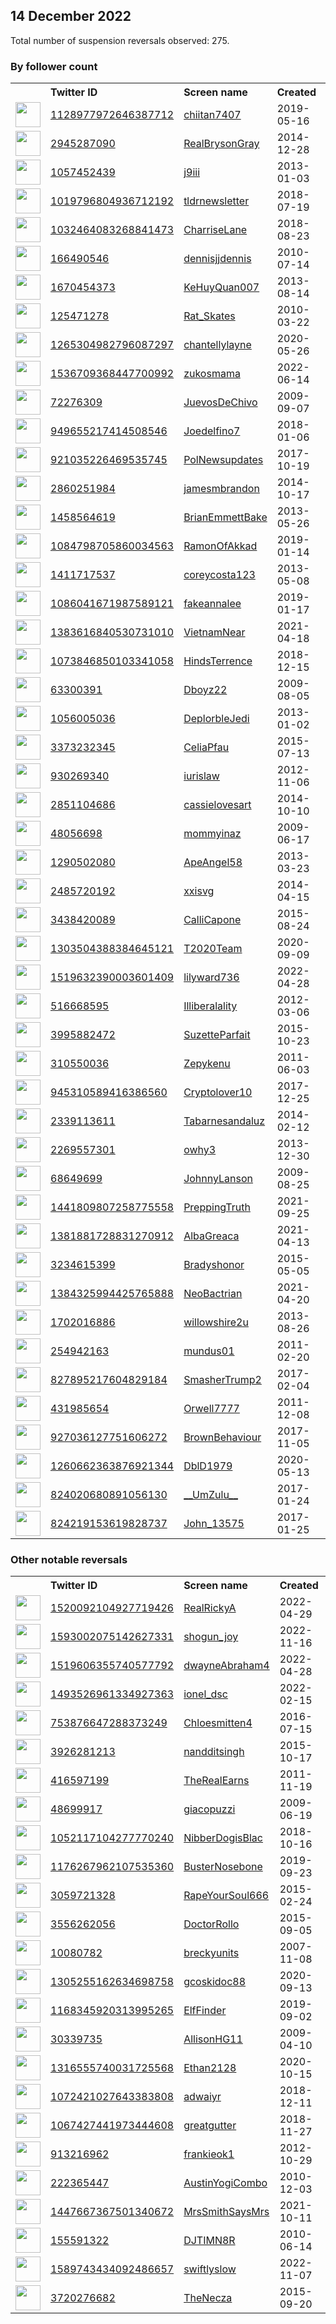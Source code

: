 
## 14 December 2022
Total number of suspension reversals observed: 275.

### By follower count
<table><tr><th></th><th align="left">Twitter ID</th><th align="left">Screen name</th>
<th align="left">Created</th><th align="left">Status</th><th align="left">Suspended</th><th align="left">Followers</th>
<tr><td><a href="https://pbs.twimg.com/profile_images/1128990786438090752/EA9840Kh_normal.jpg"><img src="https://pbs.twimg.com/profile_images/1128990786438090752/EA9840Kh_normal.jpg" width="40px" height="40px" align="center"/></a></td><td><a href="https://twitter.com/intent/user?user_id=1128977972646387712">1128977972646387712</a></td><td><a href="https://twitter.com/chiitan7407">chiitan7407</a></td><td>2019-05-16</td><td align="center"></td><td>2022-12-09</td><td>1113656</td></tr>
<tr><td><a href="https://pbs.twimg.com/profile_images/1555238250847035392/PBk-2y35_normal.jpg"><img src="https://pbs.twimg.com/profile_images/1555238250847035392/PBk-2y35_normal.jpg" width="40px" height="40px" align="center"/></a></td><td><a href="https://twitter.com/intent/user?user_id=2945287090">2945287090</a></td><td><a href="https://twitter.com/RealBrysonGray">RealBrysonGray</a></td><td>2014-12-28</td><td align="center"></td><td>2022-12-11</td><td>290791</td></tr>
<tr><td><a href="https://pbs.twimg.com/profile_images/574235669851021312/zrXKRj4Q_normal.jpeg"><img src="https://pbs.twimg.com/profile_images/574235669851021312/zrXKRj4Q_normal.jpeg" width="40px" height="40px" align="center"/></a></td><td><a href="https://twitter.com/intent/user?user_id=1057452439">1057452439</a></td><td><a href="https://twitter.com/j9iii">j9iii</a></td><td>2013-01-03</td><td align="center"></td><td>2022-12-11</td><td>176564</td></tr>
<tr><td><a href="https://pbs.twimg.com/profile_images/1069810843951411200/pNNOq5nL_normal.jpg"><img src="https://pbs.twimg.com/profile_images/1069810843951411200/pNNOq5nL_normal.jpg" width="40px" height="40px" align="center"/></a></td><td><a href="https://twitter.com/intent/user?user_id=1019796804936712192">1019796804936712192</a></td><td><a href="https://twitter.com/tldrnewsletter">tldrnewsletter</a></td><td>2018-07-19</td><td align="center"></td><td>2022-12-09</td><td>108459</td></tr>
<tr><td><a href="https://pbs.twimg.com/profile_images/1391509766795575297/Y2ThiOKR_normal.jpg"><img src="https://pbs.twimg.com/profile_images/1391509766795575297/Y2ThiOKR_normal.jpg" width="40px" height="40px" align="center"/></a></td><td><a href="https://twitter.com/intent/user?user_id=1032464083268841473">1032464083268841473</a></td><td><a href="https://twitter.com/CharriseLane">CharriseLane</a></td><td>2018-08-23</td><td align="center"></td><td></td><td>69525</td></tr>
<tr><td><a href="https://pbs.twimg.com/profile_images/1077810385/008-volto-neutro-16_normal.gif"><img src="https://pbs.twimg.com/profile_images/1077810385/008-volto-neutro-16_normal.gif" width="40px" height="40px" align="center"/></a></td><td><a href="https://twitter.com/intent/user?user_id=166490546">166490546</a></td><td><a href="https://twitter.com/dennisjjdennis">dennisjjdennis</a></td><td>2010-07-14</td><td align="center"></td><td>2022-11-26</td><td>55707</td></tr>
<tr><td><a href="https://pbs.twimg.com/profile_images/1603083342068473856/l5yJkRwH_normal.jpg"><img src="https://pbs.twimg.com/profile_images/1603083342068473856/l5yJkRwH_normal.jpg" width="40px" height="40px" align="center"/></a></td><td><a href="https://twitter.com/intent/user?user_id=1670454373">1670454373</a></td><td><a href="https://twitter.com/KeHuyQuan007">KeHuyQuan007</a></td><td>2013-08-14</td><td align="center"></td><td>2022-09-21</td><td>52231</td></tr>
<tr><td><a href="https://pbs.twimg.com/profile_images/926067860362944514/Ytwv9hmf_normal.jpg"><img src="https://pbs.twimg.com/profile_images/926067860362944514/Ytwv9hmf_normal.jpg" width="40px" height="40px" align="center"/></a></td><td><a href="https://twitter.com/intent/user?user_id=125471278">125471278</a></td><td><a href="https://twitter.com/Rat_Skates">Rat_Skates</a></td><td>2010-03-22</td><td align="center"></td><td></td><td>41030</td></tr>
<tr><td><a href="https://pbs.twimg.com/profile_images/1597386924301471749/Ik6rDX68_normal.jpg"><img src="https://pbs.twimg.com/profile_images/1597386924301471749/Ik6rDX68_normal.jpg" width="40px" height="40px" align="center"/></a></td><td><a href="https://twitter.com/intent/user?user_id=1265304982796087297">1265304982796087297</a></td><td><a href="https://twitter.com/chantellylayne">chantellylayne</a></td><td>2020-05-26</td><td align="center"></td><td>2022-11-08</td><td>37637</td></tr>
<tr><td><a href="https://pbs.twimg.com/profile_images/1618505756940140544/JMYF0n2w_normal.jpg"><img src="https://pbs.twimg.com/profile_images/1618505756940140544/JMYF0n2w_normal.jpg" width="40px" height="40px" align="center"/></a></td><td><a href="https://twitter.com/intent/user?user_id=1536709368447700992">1536709368447700992</a></td><td><a href="https://twitter.com/zukosmama">zukosmama</a></td><td>2022-06-14</td><td align="center"></td><td>2022-11-19</td><td>28109</td></tr>
<tr><td><a href="https://pbs.twimg.com/profile_images/1614927319558389761/7QDbnTpn_normal.jpg"><img src="https://pbs.twimg.com/profile_images/1614927319558389761/7QDbnTpn_normal.jpg" width="40px" height="40px" align="center"/></a></td><td><a href="https://twitter.com/intent/user?user_id=72276309">72276309</a></td><td><a href="https://twitter.com/JuevosDeChivo">JuevosDeChivo</a></td><td>2009-09-07</td><td align="center"></td><td></td><td>24356</td></tr>
<tr><td><a href="https://pbs.twimg.com/profile_images/1033122919340236801/uf6t9A7i_normal.jpg"><img src="https://pbs.twimg.com/profile_images/1033122919340236801/uf6t9A7i_normal.jpg" width="40px" height="40px" align="center"/></a></td><td><a href="https://twitter.com/intent/user?user_id=949655217414508546">949655217414508546</a></td><td><a href="https://twitter.com/Joedelfino7">Joedelfino7</a></td><td>2018-01-06</td><td align="center"></td><td>2022-10-29</td><td>23878</td></tr>
<tr><td><a href="https://pbs.twimg.com/profile_images/942793910279135232/x7Il7thG_normal.jpg"><img src="https://pbs.twimg.com/profile_images/942793910279135232/x7Il7thG_normal.jpg" width="40px" height="40px" align="center"/></a></td><td><a href="https://twitter.com/intent/user?user_id=921035226469535745">921035226469535745</a></td><td><a href="https://twitter.com/PolNewsupdates">PolNewsupdates</a></td><td>2017-10-19</td><td align="center"></td><td></td><td>15665</td></tr>
<tr><td><a href="https://pbs.twimg.com/profile_images/929863497126617088/iHCqzgRf_normal.jpg"><img src="https://pbs.twimg.com/profile_images/929863497126617088/iHCqzgRf_normal.jpg" width="40px" height="40px" align="center"/></a></td><td><a href="https://twitter.com/intent/user?user_id=2860251984">2860251984</a></td><td><a href="https://twitter.com/jamesmbrandon">jamesmbrandon</a></td><td>2014-10-17</td><td align="center"></td><td>2022-12-12</td><td>15498</td></tr>
<tr><td><a href="https://pbs.twimg.com/profile_images/1247370648365813761/ChXSG8_6_normal.jpg"><img src="https://pbs.twimg.com/profile_images/1247370648365813761/ChXSG8_6_normal.jpg" width="40px" height="40px" align="center"/></a></td><td><a href="https://twitter.com/intent/user?user_id=1458564619">1458564619</a></td><td><a href="https://twitter.com/BrianEmmettBake">BrianEmmettBake</a></td><td>2013-05-26</td><td align="center"></td><td></td><td>13401</td></tr>
<tr><td><a href="https://pbs.twimg.com/profile_images/1118961369284587521/iQjdDkmP_normal.jpg"><img src="https://pbs.twimg.com/profile_images/1118961369284587521/iQjdDkmP_normal.jpg" width="40px" height="40px" align="center"/></a></td><td><a href="https://twitter.com/intent/user?user_id=1084798705860034563">1084798705860034563</a></td><td><a href="https://twitter.com/RamonOfAkkad">RamonOfAkkad</a></td><td>2019-01-14</td><td align="center"></td><td>2022-07-16</td><td>12246</td></tr>
<tr><td><a href="https://pbs.twimg.com/profile_images/1622276139598204928/U-nzQuQS_normal.jpg"><img src="https://pbs.twimg.com/profile_images/1622276139598204928/U-nzQuQS_normal.jpg" width="40px" height="40px" align="center"/></a></td><td><a href="https://twitter.com/intent/user?user_id=1411717537">1411717537</a></td><td><a href="https://twitter.com/coreycosta123">coreycosta123</a></td><td>2013-05-08</td><td align="center"></td><td>2022-12-08</td><td>10647</td></tr>
<tr><td><a href="https://pbs.twimg.com/profile_images/1607434055930232833/NtQl8NPf_normal.jpg"><img src="https://pbs.twimg.com/profile_images/1607434055930232833/NtQl8NPf_normal.jpg" width="40px" height="40px" align="center"/></a></td><td><a href="https://twitter.com/intent/user?user_id=1086041671987589121">1086041671987589121</a></td><td><a href="https://twitter.com/fakeannalee">fakeannalee</a></td><td>2019-01-17</td><td align="center"></td><td>2022-10-03</td><td>10093</td></tr>
<tr><td><a href="https://pbs.twimg.com/profile_images/1492179983502290944/uiNy0Ekh_normal.jpg"><img src="https://pbs.twimg.com/profile_images/1492179983502290944/uiNy0Ekh_normal.jpg" width="40px" height="40px" align="center"/></a></td><td><a href="https://twitter.com/intent/user?user_id=1383616840530731010">1383616840530731010</a></td><td><a href="https://twitter.com/VietnamNear">VietnamNear</a></td><td>2021-04-18</td><td align="center"></td><td>2022-11-21</td><td>9820</td></tr>
<tr><td><a href="https://pbs.twimg.com/profile_images/1287610842796589058/jH6Tll4__normal.jpg"><img src="https://pbs.twimg.com/profile_images/1287610842796589058/jH6Tll4__normal.jpg" width="40px" height="40px" align="center"/></a></td><td><a href="https://twitter.com/intent/user?user_id=1073846850103341058">1073846850103341058</a></td><td><a href="https://twitter.com/HindsTerrence">HindsTerrence</a></td><td>2018-12-15</td><td align="center"></td><td></td><td>7694</td></tr>
<tr><td><a href="https://pbs.twimg.com/profile_images/616434119002591232/ByaqdHQa_normal.jpg"><img src="https://pbs.twimg.com/profile_images/616434119002591232/ByaqdHQa_normal.jpg" width="40px" height="40px" align="center"/></a></td><td><a href="https://twitter.com/intent/user?user_id=63300391">63300391</a></td><td><a href="https://twitter.com/Dboyz22">Dboyz22</a></td><td>2009-08-05</td><td align="center"></td><td>2022-12-02</td><td>7376</td></tr>
<tr><td><a href="https://pbs.twimg.com/profile_images/1184664801697550342/FF9KqIrc_normal.jpg"><img src="https://pbs.twimg.com/profile_images/1184664801697550342/FF9KqIrc_normal.jpg" width="40px" height="40px" align="center"/></a></td><td><a href="https://twitter.com/intent/user?user_id=1056005036">1056005036</a></td><td><a href="https://twitter.com/DeplorbleJedi">DeplorbleJedi</a></td><td>2013-01-02</td><td align="center"></td><td></td><td>7254</td></tr>
<tr><td><a href="https://pbs.twimg.com/profile_images/1529103080326832129/m9O7MIMW_normal.jpg"><img src="https://pbs.twimg.com/profile_images/1529103080326832129/m9O7MIMW_normal.jpg" width="40px" height="40px" align="center"/></a></td><td><a href="https://twitter.com/intent/user?user_id=3373232345">3373232345</a></td><td><a href="https://twitter.com/CeliaPfau">CeliaPfau</a></td><td>2015-07-13</td><td align="center"></td><td>2022-09-08</td><td>6010</td></tr>
<tr><td><a href="https://pbs.twimg.com/profile_images/1264738080713572352/-IRzKYRf_normal.jpg"><img src="https://pbs.twimg.com/profile_images/1264738080713572352/-IRzKYRf_normal.jpg" width="40px" height="40px" align="center"/></a></td><td><a href="https://twitter.com/intent/user?user_id=930269340">930269340</a></td><td><a href="https://twitter.com/iurislaw">iurislaw</a></td><td>2012-11-06</td><td align="center"></td><td>2022-12-03</td><td>5974</td></tr>
<tr><td><a href="https://pbs.twimg.com/profile_images/1534618737873039361/ca7nYglI_normal.jpg"><img src="https://pbs.twimg.com/profile_images/1534618737873039361/ca7nYglI_normal.jpg" width="40px" height="40px" align="center"/></a></td><td><a href="https://twitter.com/intent/user?user_id=2851104686">2851104686</a></td><td><a href="https://twitter.com/cassielovesart">cassielovesart</a></td><td>2014-10-10</td><td align="center"></td><td>2022-11-10</td><td>5623</td></tr>
<tr><td><a href="https://pbs.twimg.com/profile_images/1068382577587761153/zlgl4ULG_normal.jpg"><img src="https://pbs.twimg.com/profile_images/1068382577587761153/zlgl4ULG_normal.jpg" width="40px" height="40px" align="center"/></a></td><td><a href="https://twitter.com/intent/user?user_id=48056698">48056698</a></td><td><a href="https://twitter.com/mommyinaz">mommyinaz</a></td><td>2009-06-17</td><td align="center"></td><td>2022-07-16</td><td>5589</td></tr>
<tr><td><a href="https://pbs.twimg.com/profile_images/1553203458379055104/cDTTHrL__normal.jpg"><img src="https://pbs.twimg.com/profile_images/1553203458379055104/cDTTHrL__normal.jpg" width="40px" height="40px" align="center"/></a></td><td><a href="https://twitter.com/intent/user?user_id=1290502080">1290502080</a></td><td><a href="https://twitter.com/ApeAngel58">ApeAngel58</a></td><td>2013-03-23</td><td align="center"></td><td>2022-11-15</td><td>5588</td></tr>
<tr><td><a href="https://pbs.twimg.com/profile_images/1614498065951358976/tuHjT-DC_normal.jpg"><img src="https://pbs.twimg.com/profile_images/1614498065951358976/tuHjT-DC_normal.jpg" width="40px" height="40px" align="center"/></a></td><td><a href="https://twitter.com/intent/user?user_id=2485720192">2485720192</a></td><td><a href="https://twitter.com/xxisvg">xxisvg</a></td><td>2014-04-15</td><td align="center"></td><td>2022-07-26</td><td>5024</td></tr>
<tr><td><a href="https://pbs.twimg.com/profile_images/1602829417016958976/6S0fCJCo_normal.jpg"><img src="https://pbs.twimg.com/profile_images/1602829417016958976/6S0fCJCo_normal.jpg" width="40px" height="40px" align="center"/></a></td><td><a href="https://twitter.com/intent/user?user_id=3438420089">3438420089</a></td><td><a href="https://twitter.com/CalliCapone">CalliCapone</a></td><td>2015-08-24</td><td align="center"></td><td>2022-12-04</td><td>4741</td></tr>
<tr><td><a href="https://pbs.twimg.com/profile_images/1607727347461165059/10lucBAy_normal.jpg"><img src="https://pbs.twimg.com/profile_images/1607727347461165059/10lucBAy_normal.jpg" width="40px" height="40px" align="center"/></a></td><td><a href="https://twitter.com/intent/user?user_id=1303504388384645121">1303504388384645121</a></td><td><a href="https://twitter.com/T2020Team">T2020Team</a></td><td>2020-09-09</td><td align="center"></td><td>2022-10-29</td><td>4551</td></tr>
<tr><td><a href="https://pbs.twimg.com/profile_images/1615940816958111744/uAuRW11g_normal.jpg"><img src="https://pbs.twimg.com/profile_images/1615940816958111744/uAuRW11g_normal.jpg" width="40px" height="40px" align="center"/></a></td><td><a href="https://twitter.com/intent/user?user_id=1519632390003601409">1519632390003601409</a></td><td><a href="https://twitter.com/lilyward736">lilyward736</a></td><td>2022-04-28</td><td align="center"></td><td>2022-11-22</td><td>4447</td></tr>
<tr><td><a href="https://pbs.twimg.com/profile_images/1146146073804713984/HdKnPL6V_normal.jpg"><img src="https://pbs.twimg.com/profile_images/1146146073804713984/HdKnPL6V_normal.jpg" width="40px" height="40px" align="center"/></a></td><td><a href="https://twitter.com/intent/user?user_id=516668595">516668595</a></td><td><a href="https://twitter.com/Illiberalality">Illiberalality</a></td><td>2012-03-06</td><td align="center"></td><td></td><td>3985</td></tr>
<tr><td><a href="https://pbs.twimg.com/profile_images/1271889118897700864/oENAdov2_normal.jpg"><img src="https://pbs.twimg.com/profile_images/1271889118897700864/oENAdov2_normal.jpg" width="40px" height="40px" align="center"/></a></td><td><a href="https://twitter.com/intent/user?user_id=3995882472">3995882472</a></td><td><a href="https://twitter.com/SuzetteParfait">SuzetteParfait</a></td><td>2015-10-23</td><td align="center"></td><td></td><td>3829</td></tr>
<tr><td><a href="https://pbs.twimg.com/profile_images/980908234189000713/LuI66bEC_normal.jpg"><img src="https://pbs.twimg.com/profile_images/980908234189000713/LuI66bEC_normal.jpg" width="40px" height="40px" align="center"/></a></td><td><a href="https://twitter.com/intent/user?user_id=310550036">310550036</a></td><td><a href="https://twitter.com/Zepykenu">Zepykenu</a></td><td>2011-06-03</td><td align="center"></td><td>2022-09-08</td><td>3795</td></tr>
<tr><td><a href="https://pbs.twimg.com/profile_images/1404298131551002627/4z_EkBlF_normal.png"><img src="https://pbs.twimg.com/profile_images/1404298131551002627/4z_EkBlF_normal.png" width="40px" height="40px" align="center"/></a></td><td><a href="https://twitter.com/intent/user?user_id=945310589416386560">945310589416386560</a></td><td><a href="https://twitter.com/Cryptolover10">Cryptolover10</a></td><td>2017-12-25</td><td align="center"></td><td></td><td>3598</td></tr>
<tr><td><a href="https://pbs.twimg.com/profile_images/1466671541647720455/JAT4Sywt_normal.jpg"><img src="https://pbs.twimg.com/profile_images/1466671541647720455/JAT4Sywt_normal.jpg" width="40px" height="40px" align="center"/></a></td><td><a href="https://twitter.com/intent/user?user_id=2339113611">2339113611</a></td><td><a href="https://twitter.com/Tabarnesandaluz">Tabarnesandaluz</a></td><td>2014-02-12</td><td align="center"></td><td>2022-08-21</td><td>3554</td></tr>
<tr><td><a href="https://pbs.twimg.com/profile_images/1237890326930395141/0dWA5lMY_normal.jpg"><img src="https://pbs.twimg.com/profile_images/1237890326930395141/0dWA5lMY_normal.jpg" width="40px" height="40px" align="center"/></a></td><td><a href="https://twitter.com/intent/user?user_id=2269557301">2269557301</a></td><td><a href="https://twitter.com/owhy3">owhy3</a></td><td>2013-12-30</td><td align="center"></td><td>2022-12-05</td><td>3453</td></tr>
<tr><td><a href="https://pbs.twimg.com/profile_images/1283640316143308800/7frqYq3s_normal.jpg"><img src="https://pbs.twimg.com/profile_images/1283640316143308800/7frqYq3s_normal.jpg" width="40px" height="40px" align="center"/></a></td><td><a href="https://twitter.com/intent/user?user_id=68649699">68649699</a></td><td><a href="https://twitter.com/JohnnyLanson">JohnnyLanson</a></td><td>2009-08-25</td><td align="center"></td><td></td><td>3362</td></tr>
<tr><td><a href="https://pbs.twimg.com/profile_images/1441811264934662150/XOZvCpQL_normal.jpg"><img src="https://pbs.twimg.com/profile_images/1441811264934662150/XOZvCpQL_normal.jpg" width="40px" height="40px" align="center"/></a></td><td><a href="https://twitter.com/intent/user?user_id=1441809807258775558">1441809807258775558</a></td><td><a href="https://twitter.com/PreppingTruth">PreppingTruth</a></td><td>2021-09-25</td><td align="center"></td><td>2022-10-29</td><td>2974</td></tr>
<tr><td><a href="https://pbs.twimg.com/profile_images/1517928924512239617/mEktYEQK_normal.jpg"><img src="https://pbs.twimg.com/profile_images/1517928924512239617/mEktYEQK_normal.jpg" width="40px" height="40px" align="center"/></a></td><td><a href="https://twitter.com/intent/user?user_id=1381881728831270912">1381881728831270912</a></td><td><a href="https://twitter.com/AlbaGreaca">AlbaGreaca</a></td><td>2021-04-13</td><td align="center"></td><td>2022-12-03</td><td>2817</td></tr>
<tr><td><a href="https://pbs.twimg.com/profile_images/842542920569933824/fxfDkRKD_normal.jpg"><img src="https://pbs.twimg.com/profile_images/842542920569933824/fxfDkRKD_normal.jpg" width="40px" height="40px" align="center"/></a></td><td><a href="https://twitter.com/intent/user?user_id=3234615399">3234615399</a></td><td><a href="https://twitter.com/Bradyshonor">Bradyshonor</a></td><td>2015-05-05</td><td align="center"></td><td></td><td>2485</td></tr>
<tr><td><a href="https://pbs.twimg.com/profile_images/1389476472952344576/43iWha3H_normal.jpg"><img src="https://pbs.twimg.com/profile_images/1389476472952344576/43iWha3H_normal.jpg" width="40px" height="40px" align="center"/></a></td><td><a href="https://twitter.com/intent/user?user_id=1384325994425765888">1384325994425765888</a></td><td><a href="https://twitter.com/NeoBactrian">NeoBactrian</a></td><td>2021-04-20</td><td align="center"></td><td></td><td>2404</td></tr>
<tr><td><a href="https://pbs.twimg.com/profile_images/1188234052123480064/hLOWHCtF_normal.jpg"><img src="https://pbs.twimg.com/profile_images/1188234052123480064/hLOWHCtF_normal.jpg" width="40px" height="40px" align="center"/></a></td><td><a href="https://twitter.com/intent/user?user_id=1702016886">1702016886</a></td><td><a href="https://twitter.com/willowshire2u">willowshire2u</a></td><td>2013-08-26</td><td align="center">🚫</td><td></td><td>2302</td></tr>
<tr><td><a href="https://pbs.twimg.com/profile_images/1363605333428568070/kdYifFVb_normal.jpg"><img src="https://pbs.twimg.com/profile_images/1363605333428568070/kdYifFVb_normal.jpg" width="40px" height="40px" align="center"/></a></td><td><a href="https://twitter.com/intent/user?user_id=254942163">254942163</a></td><td><a href="https://twitter.com/mundus01">mundus01</a></td><td>2011-02-20</td><td align="center"></td><td>2022-11-21</td><td>2282</td></tr>
<tr><td><a href="https://pbs.twimg.com/profile_images/1057150077192544256/pHsFFA3O_normal.jpg"><img src="https://pbs.twimg.com/profile_images/1057150077192544256/pHsFFA3O_normal.jpg" width="40px" height="40px" align="center"/></a></td><td><a href="https://twitter.com/intent/user?user_id=827895217604829184">827895217604829184</a></td><td><a href="https://twitter.com/SmasherTrump2">SmasherTrump2</a></td><td>2017-02-04</td><td align="center"></td><td></td><td>2261</td></tr>
<tr><td><a href="https://pbs.twimg.com/profile_images/1275051840284045313/b7ITO2YM_normal.jpg"><img src="https://pbs.twimg.com/profile_images/1275051840284045313/b7ITO2YM_normal.jpg" width="40px" height="40px" align="center"/></a></td><td><a href="https://twitter.com/intent/user?user_id=431985654">431985654</a></td><td><a href="https://twitter.com/Orwell7777">Orwell7777</a></td><td>2011-12-08</td><td align="center"></td><td>2022-03-13</td><td>2239</td></tr>
<tr><td><a href="https://pbs.twimg.com/profile_images/1597802503277518848/1tQg5Dwx_normal.png"><img src="https://pbs.twimg.com/profile_images/1597802503277518848/1tQg5Dwx_normal.png" width="40px" height="40px" align="center"/></a></td><td><a href="https://twitter.com/intent/user?user_id=927036127751606272">927036127751606272</a></td><td><a href="https://twitter.com/BrownBehaviour">BrownBehaviour</a></td><td>2017-11-05</td><td align="center"></td><td>2022-11-08</td><td>2026</td></tr>
<tr><td><a href="https://pbs.twimg.com/profile_images/1292912370726076418/irnLT7sl_normal.jpg"><img src="https://pbs.twimg.com/profile_images/1292912370726076418/irnLT7sl_normal.jpg" width="40px" height="40px" align="center"/></a></td><td><a href="https://twitter.com/intent/user?user_id=1260662363876921344">1260662363876921344</a></td><td><a href="https://twitter.com/DblD1979">DblD1979</a></td><td>2020-05-13</td><td align="center">👋</td><td>2022-10-29</td><td>2002</td></tr>
<tr><td><a href="https://pbs.twimg.com/profile_images/1513430364395642880/28w9Xz37_normal.jpg"><img src="https://pbs.twimg.com/profile_images/1513430364395642880/28w9Xz37_normal.jpg" width="40px" height="40px" align="center"/></a></td><td><a href="https://twitter.com/intent/user?user_id=824020680891056130">824020680891056130</a></td><td><a href="https://twitter.com/__UmZulu__">__UmZulu__</a></td><td>2017-01-24</td><td align="center"></td><td>2022-05-13</td><td>1738</td></tr>
<tr><td><a href="https://pbs.twimg.com/profile_images/1594016696808792065/6pHPQA9e_normal.jpg"><img src="https://pbs.twimg.com/profile_images/1594016696808792065/6pHPQA9e_normal.jpg" width="40px" height="40px" align="center"/></a></td><td><a href="https://twitter.com/intent/user?user_id=824219153619828737">824219153619828737</a></td><td><a href="https://twitter.com/John_13575">John_13575</a></td><td>2017-01-25</td><td align="center"></td><td>2022-12-03</td><td>1697</td></tr>
</table>

### Other notable reversals
<table><tr><th></th><th align="left">Twitter ID</th><th align="left">Screen name</th>
<th align="left">Created</th><th align="left">Status</th><th align="left">Suspended</th><th align="left">Followers</th>
<tr><td><a href="https://pbs.twimg.com/profile_images/1528427261300457475/skvPpNOK_normal.jpg"><img src="https://pbs.twimg.com/profile_images/1528427261300457475/skvPpNOK_normal.jpg" width="40px" height="40px" align="center"/></a></td><td><a href="https://twitter.com/intent/user?user_id=1520092104927719426">1520092104927719426</a></td><td><a href="https://twitter.com/RealRickyA">RealRickyA</a></td><td>2022-04-29</td><td align="center"></td><td>2022-11-28</td><td>677</td></tr>
<tr><td><a href="https://pbs.twimg.com/profile_images/1597796537442177024/-sKf9jw__normal.jpg"><img src="https://pbs.twimg.com/profile_images/1597796537442177024/-sKf9jw__normal.jpg" width="40px" height="40px" align="center"/></a></td><td><a href="https://twitter.com/intent/user?user_id=1593002075142627331">1593002075142627331</a></td><td><a href="https://twitter.com/shogun_joy">shogun_joy</a></td><td>2022-11-16</td><td align="center">🚫</td><td>2022-12-10</td><td>44</td></tr>
<tr><td><a href="https://pbs.twimg.com/profile_images/1586119176783122432/dRT-4jeY_normal.jpg"><img src="https://pbs.twimg.com/profile_images/1586119176783122432/dRT-4jeY_normal.jpg" width="40px" height="40px" align="center"/></a></td><td><a href="https://twitter.com/intent/user?user_id=1519606355740577792">1519606355740577792</a></td><td><a href="https://twitter.com/dwayneAbraham4">dwayneAbraham4</a></td><td>2022-04-28</td><td align="center">🚫</td><td>2022-12-09</td><td>281</td></tr>
<tr><td><a href="https://pbs.twimg.com/profile_images/1604592112217071617/yrMcxOyC_normal.jpg"><img src="https://pbs.twimg.com/profile_images/1604592112217071617/yrMcxOyC_normal.jpg" width="40px" height="40px" align="center"/></a></td><td><a href="https://twitter.com/intent/user?user_id=1493526961334927363">1493526961334927363</a></td><td><a href="https://twitter.com/ionel_dsc">ionel_dsc</a></td><td>2022-02-15</td><td align="center"></td><td>2022-12-12</td><td>119</td></tr>
<tr><td><a href="https://pbs.twimg.com/profile_images/754941042441478144/3Toay_YJ_normal.jpg"><img src="https://pbs.twimg.com/profile_images/754941042441478144/3Toay_YJ_normal.jpg" width="40px" height="40px" align="center"/></a></td><td><a href="https://twitter.com/intent/user?user_id=753876647288373249">753876647288373249</a></td><td><a href="https://twitter.com/Chloesmitten4">Chloesmitten4</a></td><td>2016-07-15</td><td align="center"></td><td>2022-12-12</td><td>933</td></tr>
<tr><td><a href="https://pbs.twimg.com/profile_images/1279194812533501953/YDyTewtH_normal.jpg"><img src="https://pbs.twimg.com/profile_images/1279194812533501953/YDyTewtH_normal.jpg" width="40px" height="40px" align="center"/></a></td><td><a href="https://twitter.com/intent/user?user_id=3926281213">3926281213</a></td><td><a href="https://twitter.com/nandditsingh">nandditsingh</a></td><td>2015-10-17</td><td align="center">🔒</td><td>2022-12-12</td><td>100</td></tr>
<tr><td><a href="https://pbs.twimg.com/profile_images/978832171761913857/z3_xuA0P_normal.jpg"><img src="https://pbs.twimg.com/profile_images/978832171761913857/z3_xuA0P_normal.jpg" width="40px" height="40px" align="center"/></a></td><td><a href="https://twitter.com/intent/user?user_id=416597199">416597199</a></td><td><a href="https://twitter.com/TheRealEarns">TheRealEarns</a></td><td>2011-11-19</td><td align="center"></td><td>2022-12-12</td><td>237</td></tr>
<tr><td><a href="https://pbs.twimg.com/profile_images/1594826879793446912/Y5VMdtvX_normal.jpg"><img src="https://pbs.twimg.com/profile_images/1594826879793446912/Y5VMdtvX_normal.jpg" width="40px" height="40px" align="center"/></a></td><td><a href="https://twitter.com/intent/user?user_id=48699917">48699917</a></td><td><a href="https://twitter.com/giacopuzzi">giacopuzzi</a></td><td>2009-06-19</td><td align="center"></td><td>2022-12-09</td><td>868</td></tr>
<tr><td><a href="https://pbs.twimg.com/profile_images/1448646570514210817/Fz50w9XR_normal.jpg"><img src="https://pbs.twimg.com/profile_images/1448646570514210817/Fz50w9XR_normal.jpg" width="40px" height="40px" align="center"/></a></td><td><a href="https://twitter.com/intent/user?user_id=1052117104277770240">1052117104277770240</a></td><td><a href="https://twitter.com/NibberDogisBlac">NibberDogisBlac</a></td><td>2018-10-16</td><td align="center"></td><td>2022-12-12</td><td>49</td></tr>
<tr><td><a href="https://pbs.twimg.com/profile_images/1176285973614870530/UkoVp00G_normal.jpg"><img src="https://pbs.twimg.com/profile_images/1176285973614870530/UkoVp00G_normal.jpg" width="40px" height="40px" align="center"/></a></td><td><a href="https://twitter.com/intent/user?user_id=1176267962107535360">1176267962107535360</a></td><td><a href="https://twitter.com/BusterNosebone">BusterNosebone</a></td><td>2019-09-23</td><td align="center"></td><td>2022-12-13</td><td>105</td></tr>
<tr><td><a href="https://pbs.twimg.com/profile_images/1503571072704253954/UDIHjXFb_normal.jpg"><img src="https://pbs.twimg.com/profile_images/1503571072704253954/UDIHjXFb_normal.jpg" width="40px" height="40px" align="center"/></a></td><td><a href="https://twitter.com/intent/user?user_id=3059721328">3059721328</a></td><td><a href="https://twitter.com/RapeYourSoul666">RapeYourSoul666</a></td><td>2015-02-24</td><td align="center">🚫</td><td>2022-12-03</td><td>29</td></tr>
<tr><td><a href="https://pbs.twimg.com/profile_images/1358267837371056128/x5J3DTbG_normal.jpg"><img src="https://pbs.twimg.com/profile_images/1358267837371056128/x5J3DTbG_normal.jpg" width="40px" height="40px" align="center"/></a></td><td><a href="https://twitter.com/intent/user?user_id=3556262056">3556262056</a></td><td><a href="https://twitter.com/DoctorRollo">DoctorRollo</a></td><td>2015-09-05</td><td align="center"></td><td>2022-12-04</td><td>229</td></tr>
<tr><td><a href="https://pbs.twimg.com/profile_images/1569591802310840320/vnmi05bK_normal.jpg"><img src="https://pbs.twimg.com/profile_images/1569591802310840320/vnmi05bK_normal.jpg" width="40px" height="40px" align="center"/></a></td><td><a href="https://twitter.com/intent/user?user_id=10080782">10080782</a></td><td><a href="https://twitter.com/breckyunits">breckyunits</a></td><td>2007-11-08</td><td align="center"></td><td>2022-12-08</td><td>1271</td></tr>
<tr><td><a href="https://abs.twimg.com/sticky/default_profile_images/default_profile_normal.png"><img src="https://abs.twimg.com/sticky/default_profile_images/default_profile_normal.png" width="40px" height="40px" align="center"/></a></td><td><a href="https://twitter.com/intent/user?user_id=1305255162634698758">1305255162634698758</a></td><td><a href="https://twitter.com/gcoskidoc88">gcoskidoc88</a></td><td>2020-09-13</td><td align="center"></td><td>2022-12-03</td><td>57</td></tr>
<tr><td><a href="https://pbs.twimg.com/profile_images/1434351785305681924/QngAKBjv_normal.jpg"><img src="https://pbs.twimg.com/profile_images/1434351785305681924/QngAKBjv_normal.jpg" width="40px" height="40px" align="center"/></a></td><td><a href="https://twitter.com/intent/user?user_id=1168345920313995265">1168345920313995265</a></td><td><a href="https://twitter.com/ElfFinder">ElfFinder</a></td><td>2019-09-02</td><td align="center"></td><td>2022-08-04</td><td>544</td></tr>
<tr><td><a href="https://pbs.twimg.com/profile_images/1056582903990239234/WGqtzgzq_normal.jpg"><img src="https://pbs.twimg.com/profile_images/1056582903990239234/WGqtzgzq_normal.jpg" width="40px" height="40px" align="center"/></a></td><td><a href="https://twitter.com/intent/user?user_id=30339735">30339735</a></td><td><a href="https://twitter.com/AllisonHG11">AllisonHG11</a></td><td>2009-04-10</td><td align="center"></td><td>2022-12-07</td><td>68</td></tr>
<tr><td><a href="https://pbs.twimg.com/profile_images/1621015063023828998/RJsYjHdt_normal.jpg"><img src="https://pbs.twimg.com/profile_images/1621015063023828998/RJsYjHdt_normal.jpg" width="40px" height="40px" align="center"/></a></td><td><a href="https://twitter.com/intent/user?user_id=1316555740031725568">1316555740031725568</a></td><td><a href="https://twitter.com/Ethan2128">Ethan2128</a></td><td>2020-10-15</td><td align="center"></td><td>2022-12-09</td><td>346</td></tr>
<tr><td><a href="https://pbs.twimg.com/profile_images/1621360362363977728/X5GqwQas_normal.jpg"><img src="https://pbs.twimg.com/profile_images/1621360362363977728/X5GqwQas_normal.jpg" width="40px" height="40px" align="center"/></a></td><td><a href="https://twitter.com/intent/user?user_id=1072421027643383808">1072421027643383808</a></td><td><a href="https://twitter.com/adwaiyr">adwaiyr</a></td><td>2018-12-11</td><td align="center"></td><td>2022-12-02</td><td>19</td></tr>
<tr><td><a href="https://pbs.twimg.com/profile_images/1553639970950332416/t_Xf0a-b_normal.jpg"><img src="https://pbs.twimg.com/profile_images/1553639970950332416/t_Xf0a-b_normal.jpg" width="40px" height="40px" align="center"/></a></td><td><a href="https://twitter.com/intent/user?user_id=1067427441973444608">1067427441973444608</a></td><td><a href="https://twitter.com/greatgutter">greatgutter</a></td><td>2018-11-27</td><td align="center"></td><td>2022-12-01</td><td>10</td></tr>
<tr><td><a href="https://pbs.twimg.com/profile_images/1474368136161935376/6x_afuii_normal.jpg"><img src="https://pbs.twimg.com/profile_images/1474368136161935376/6x_afuii_normal.jpg" width="40px" height="40px" align="center"/></a></td><td><a href="https://twitter.com/intent/user?user_id=913216962">913216962</a></td><td><a href="https://twitter.com/frankieok1">frankieok1</a></td><td>2012-10-29</td><td align="center"></td><td>2022-11-19</td><td>345</td></tr>
<tr><td><a href="https://pbs.twimg.com/profile_images/1563000047658311680/ypg6-JyO_normal.jpg"><img src="https://pbs.twimg.com/profile_images/1563000047658311680/ypg6-JyO_normal.jpg" width="40px" height="40px" align="center"/></a></td><td><a href="https://twitter.com/intent/user?user_id=222365447">222365447</a></td><td><a href="https://twitter.com/AustinYogiCombo">AustinYogiCombo</a></td><td>2010-12-03</td><td align="center"></td><td>2022-11-29</td><td>19</td></tr>
<tr><td><a href="https://pbs.twimg.com/profile_images/1447669315537448962/Xe-4Z-QM_normal.jpg"><img src="https://pbs.twimg.com/profile_images/1447669315537448962/Xe-4Z-QM_normal.jpg" width="40px" height="40px" align="center"/></a></td><td><a href="https://twitter.com/intent/user?user_id=1447667367501340672">1447667367501340672</a></td><td><a href="https://twitter.com/MrsSmithSaysMrs">MrsSmithSaysMrs</a></td><td>2021-10-11</td><td align="center"></td><td>2022-10-29</td><td>290</td></tr>
<tr><td><a href="https://pbs.twimg.com/profile_images/3362134039/6a115fbd2390cdedd7b89e7eb34d5bd7_normal.jpeg"><img src="https://pbs.twimg.com/profile_images/3362134039/6a115fbd2390cdedd7b89e7eb34d5bd7_normal.jpeg" width="40px" height="40px" align="center"/></a></td><td><a href="https://twitter.com/intent/user?user_id=155591322">155591322</a></td><td><a href="https://twitter.com/DJTIMN8R">DJTIMN8R</a></td><td>2010-06-14</td><td align="center"></td><td>2022-11-18</td><td>210</td></tr>
<tr><td><a href="https://pbs.twimg.com/profile_images/1589746646799220739/X3tFcqyZ_normal.jpg"><img src="https://pbs.twimg.com/profile_images/1589746646799220739/X3tFcqyZ_normal.jpg" width="40px" height="40px" align="center"/></a></td><td><a href="https://twitter.com/intent/user?user_id=1589743434092486657">1589743434092486657</a></td><td><a href="https://twitter.com/swiftlyslow">swiftlyslow</a></td><td>2022-11-07</td><td align="center"></td><td>2022-12-03</td><td>9</td></tr>
<tr><td><a href="https://pbs.twimg.com/profile_images/1570221635138887680/441Z34pb_normal.jpg"><img src="https://pbs.twimg.com/profile_images/1570221635138887680/441Z34pb_normal.jpg" width="40px" height="40px" align="center"/></a></td><td><a href="https://twitter.com/intent/user?user_id=3720276682">3720276682</a></td><td><a href="https://twitter.com/TheNecza">TheNecza</a></td><td>2015-09-20</td><td align="center"></td><td>2022-12-09</td><td>571</td></tr>
</table>
